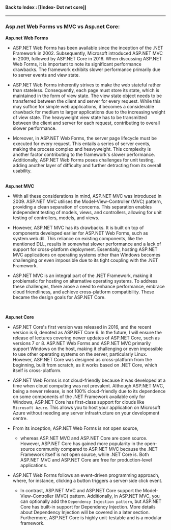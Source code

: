 
#### Back to Index : [[Index- Dot net core]]

---


### **Asp.net Web Forms vs MVC vs Asp.net Core**:


**Asp.net Web Forms**

- ASP.NET Web Forms has been available since the inception of the .NET Framework in 2002. Subsequently, Microsoft introduced ASP.NET MVC in 2009, followed by ASP.NET Core in 2016. When discussing ASP.NET Web Forms, it is important to note its significant performance drawbacks. The framework exhibits slower performance primarily due to server events and view state.

- ASP.NET Web Forms inherently strives to make the web stateful rather than stateless. Consequently, each page must store its state, which is maintained in the form of view state. The view state object needs to be transferred between the client and server for every request. While this may suffice for simple web applications, it becomes a considerable drawback for medium to larger applications due to the increasing weight of view state. The heavyweight view state has to be transmitted between the client and server for each request, contributing to overall slower performance.

- Moreover, in ASP.NET Web Forms, the server page lifecycle must be executed for every request. This entails a series of server events, making the process complex and heavyweight. This complexity is another factor contributing to the framework's slower performance. Additionally, ASP.NET Web Forms poses challenges for unit testing, adding another layer of difficulty and further detracting from its overall usability.
</br></br>



**Asp.net MVC**

- With all these considerations in mind, ASP.NET MVC was introduced in 2009. ASP.NET MVC utilises the Model-View-Controller (MVC) pattern, providing a clean separation of concerns. This separation enables independent testing of models, views, and controllers, allowing for unit testing of controllers, models, and views.

- However, ASP.NET MVC has its drawbacks. It is built on top of components developed earlier for ASP.NET Web Forms, such as system.web.dll. This reliance on existing components, like the mentioned DLL, results in somewhat slower performance and a lack of support for cross-platform deployment. Essentially, hosting ASP.NET MVC applications on operating systems other than Windows becomes challenging or even impossible due to its tight coupling with the .NET Framework.

- ASP.NET MVC is an integral part of the .NET Framework, making it problematic for hosting on alternative operating systems. To address these challenges, there arose a need to enhance performance, embrace cloud friendliness, and achieve cross-platform compatibility. These became the design goals for ASP.NET Core.

</br>


**Asp.net Core**

- ASP.NET Core's first version was released in 2016, and the recent version is 6, denoted as ASP.NET Core 6. In the future, I will ensure the release of lectures covering newer updates of ASP.NET Core, such as versions 7 or 8. ASP.NET Web Forms and ASP.NET MVC primarily support Windows on the host, making it challenging or even impossible to use other operating systems on the server, particularly Linux. However, ASP.NET Core was designed as cross-platform from the beginning, built from scratch, as it works based on .NET Core, which itself is cross-platform.

- ASP.NET Web Forms is not cloud-friendly because it was developed at a time when cloud computing was not prevalent. Although ASP.NET MVC, being a newer release, is not 100% cloud-friendly due to its dependence on some components of the .NET Framework available only for Windows, ASP.NET Core has first-class support for clouds like `Microsoft Azure`. This allows you to host your application on Microsoft Azure without needing any server infrastructure on your development centre.

- From its inception, ASP.NET Web Forms is not open source, 
	- whereas ASP.NET MVC and ASP.NET Core are open source. However, ASP.NET Core has gained more popularity in the open-source community compared to ASP.NET MVC because the .NET Framework itself is not open source, while .NET Core is. Both ASP.NET MVC and ASP.NET Core are free for production-level applications.

- ASP.NET Web Forms follows an event-driven programming approach, where, for instance, clicking a button triggers a server-side click event. 
	- In contrast, ASP.NET MVC and ASP.NET Core support the Model-View-Controller (MVC) pattern. Additionally, in ASP.NET MVC, you can optionally add the `Dependency Injection pattern`, but ASP.NET Core has built-in support for Dependency Injection. More details about Dependency Injection will be covered in a later section. Furthermore, ASP.NET Core is highly unit-testable and is a modular framework.

